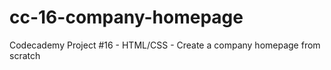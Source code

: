 # cc-16-company-homepage
Codecademy Project #16 - HTML/CSS - Create a company homepage from scratch

